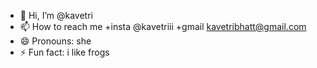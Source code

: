 - 👋 Hi, I’m @kavetri
- 📫 How to reach me +insta @kavetriii +gmail kavetribhatt@gmail.com
- 😄 Pronouns: she 
- ⚡ Fun fact: i like frogs 

<!---
kavetri/kavetri is a ✨ special ✨ repository because its `README.md` (this file) appears on your GitHub profile.
You can click the Preview link to take a look at your changes.
--->
